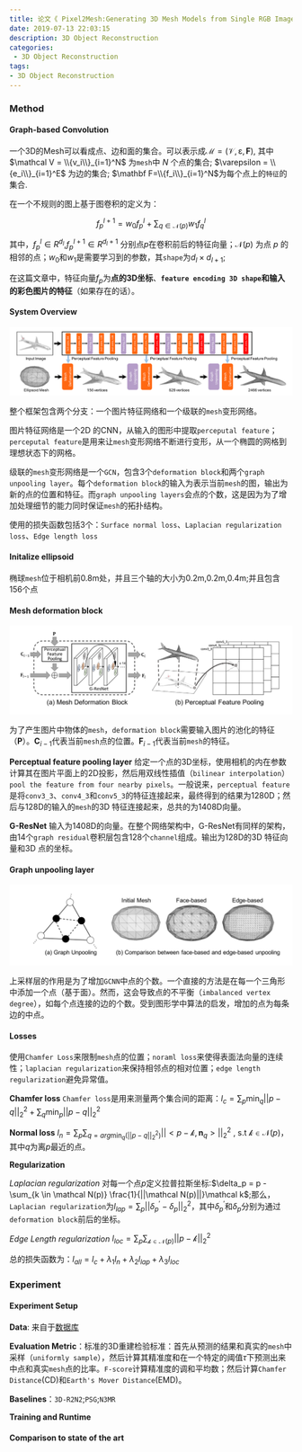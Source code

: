 ```yaml
---
title: 论文《 Pixel2Mesh:Generating 3D Mesh Models from Single RGB Images》
date: 2019-07-13 22:03:15
description: 3D Object Reconstruction
categories:
 - 3D Object Reconstruction
tags: 
- 3D Object Reconstruction
---
```


### Method
####  Graph-based Convolution


一个3D的Mesh可以看成点、边和面的集合。可以表示成$\mathcal M =(\mathcal V,\mathcal \varepsilon,\mathbf F)$,
其中 $\mathcal V = \\{v_i\\}_{i=1}^N$ 为`mesh`中 $N$ 个点的集合;
$\varepsilon = \\{e_i\\}_{i=1}^E$ 为边的集合;
$\mathbf F=\\{f_i\\}_{i=1}^N$为每个点上的`特征`的集合.

在一个不规则的图上基于图卷积的定义为：

$$f_p^{l+1} = w_0f_p^l + \sum_{q \in \mathcal N(p)}w_1f_q^l$$

其中，$f_p^l \in R^{d_l}$,$f^{l+1}_p \in R^{d_l+1}$ 分别点$p$在卷积前后的特征向量；$\mathcal N(p)$ 为点 $p$  的相邻的点；$w_0$和$w_1$是需要学习到的参数，其`shape`为$d_l \times d_{l+1}$;

在这篇文章中，特征向量$f_p$为**点的3D坐标**、**`feature encoding 3D shape`**和**输入的彩色图片的特征**（如果存在的话）。

####  System Overview

![](https://raw.githubusercontent.com/dclcs/dclcs.github.io/master/_posts/thesis/pix2mesh-1.png)

整个框架包含两个分支：一个图片特征网络和一个级联的`mesh`变形网络。

图片特征网络是一个2D 的CNN，从输入的图形中提取`perceputal feature`；`perceputal feature`是用来让`mesh`变形网络不断进行变形，从一个椭圆的网格到理想状态下的网格。

级联的`mesh`变形网络是一个`GCN`，包含3个`deformation block`和两个`graph unpooling layer`。每个`deformation block`的输入为表示当前`mesh`的图，输出为新的点的位置和特征。而`graph unpooling layers`会点的个数，这是因为为了增加处理细节的能力同时保证`mesh`的拓扑结构。

使用的损失函数包括3个：`Surface normal loss`、`Laplacian regularization loss`、`Edge length loss`

####  Initalize ellipsoid

椭球`mesh`位于相机前0.8m处，并且三个轴的大小为0.2m,0.2m,0.4m;并且包含156个点


####  Mesh deformation block

![](https://raw.githubusercontent.com/dclcs/dclcs.github.io/master/_posts/thesis/pix2mesh-2.png)

为了产生图片中物体的`mesh`，`deformation block`需要输入图片的池化的特征（$\mathbf P$）。$\mathbf C_{i-1}$代表当前`mesh`点的位置。$\mathbf F_{i-1}$代表当前`mesh`的特征。

**Perceptual feature pooling layer**
给定一个点的3D坐标，使用相机的内在参数计算其在图片平面上的2D投影，然后用双线性插值（`bilinear interpolation`）`pool the feature from four nearby pixels`。一般说来，`perceptual feature`是将`conv3_3`、`conv4_3`和`conv5_3`的特征连接起来，最终得到的结果为1280D；然后与128D的输入的`mesh`的3D 特征连接起来，总共的为1408D向量。

**G-ResNet**
输入为1408D的向量。在整个网络架构中，G-ResNet有同样的架构，由14个`graph residual`卷积层包含128个`channel`组成。输出为128D的3D 特征向量和3D 点的坐标。

####  Graph unpooling layer

![](https://raw.githubusercontent.com/dclcs/dclcs.github.io/master/_posts/thesis/pix2mesh-3.png)

上采样层的作用是为了增加`GCNN`中点的个数。一个直接的方法是在每一个三角形中添加一个点（基于面）。然而，这会导致点的不平衡（`imbalanced vertex degree`），如每个点连接的边的个数。受到图形学中算法的启发，增加的点为每条边的中点。

#### Losses

使用`Chamfer Loss`来限制`mesh`点的位置；`noraml loss`来使得表面法向量的连续性；`laplacian regularization`来保持相邻点的相对位置；`edge length regularization`避免异常值。

**Chamfer loss**
`Chamfer loss`是用来测量两个集合间的距离：$l_c=\sum_p\min_q ||p-q||_2^2 + \sum_q\min_p||p-q||_2^2$

**Normal loss**
$l_n=\sum_p\sum_{q=arg \min_q(||p-q||^2_2)}||<p -\mathcal k, \mathbf n_q>||^2_2$ , s.t $\mathcal k \in \mathcal N(p)$，其中$q$为离$p$最近的点。

**Regularization**


*Laplacian regularization* 对每一个点$p$定义拉普拉斯坐标:$\delta_p = p - \sum_{k \in \mathcal N(p)} \frac{1}{||\mathcal N(p)||}\mathcal k$;那么，`Laplacian regularization`为$l_{lap} = \sum_p||\delta_p^{'} - \delta_p||_2^2$，其中$\delta_p^{'}$和$\delta_p$分别为通过`deformation block`前后的坐标。


*Edge Length regularization* $l_{loc}=\sum_p\sum_{\mathcal k \in \mathcal N(p)}||p - \mathcal k||_2^2$



总的损失函数为：$l_{all} = l_c + \lambda_1 l_n + \lambda_2 l_{lap} + \lambda_3 l_{loc}$

### Experiment

#### Experiment Setup

**Data**: 来自于[数据库](https://arxiv.org/pdf/1604.00449.pdf)

**Evaluation Metric**：标准的3D重建检验标准：首先从预测的结果和真实的`mesh`中采样（`uniformly sample`），然后计算其精准度和在一个特定的阈值$\tau$下预测出来中点和真实`mesh`点的比率。`F-score`计算精准度的调和平均数；然后计算`Chamfer Distance`(CD)和`Earth's Mover Distance`(EMD)。

**Baselines**：`3D-R2N2`;`PSG`;`N3MR`

**Training and Runtime**

#### Comparison to state of the art

